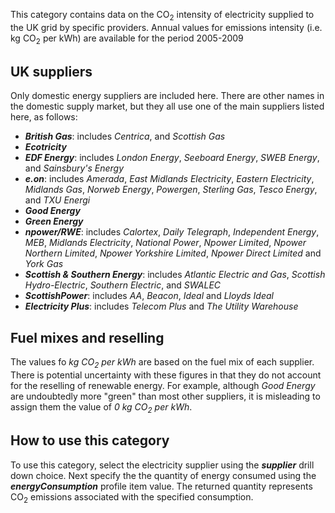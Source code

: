 This category contains data on the CO<sub>2</sub> intensity of electricity
supplied to the UK grid by specific providers. Annual values for
emissions intensity (i.e. kg CO<sub>2</sub> per kWh) are available for the
period 2005-2009

## UK suppliers

Only domestic energy suppliers are included here. There are other names
in the domestic supply market, but they all use one of the main
suppliers listed here, as follows:

  - ***British Gas***: includes *Centrica*, and *Scottish Gas*
  - ***Ecotricity***
  - ***EDF Energy***: includes *London Energy*, *Seeboard Energy*, *SWEB
    Energy*, and *Sainsbury's Energy*
  - ***e.on***: includes *Amerada*, *East Midlands Electricity*,
    *Eastern Electricity*, *Midlands Gas*, *Norweb Energy*, *Powergen*,
    *Sterling Gas*, *Tesco Energy*, and *TXU Energi*
  - ***Good Energy***
  - ***Green Energy***
  - ***npower/RWE***: includes *Calortex*, *Daily Telegraph*,
    *Independent Energy*, *MEB*, *Midlands Electricity*, *National
    Power*, *Npower Limited*, *Npower Northern Limited*, *Npower
    Yorkshire Limited*, *Npower Direct Limited* and *York Gas*
  - ***Scottish & Southern Energy***: includes *Atlantic Electric and
    Gas*, *Scottish Hydro-Electric*, *Southern Electric*, and *SWALEC*
  - ***ScottishPower***: includes *AA*, *Beacon*, *Ideal* and *Lloyds
    Ideal*
  - ***Electricity Plus***: includes *Telecom Plus* and *The Utility
    Warehouse*

## Fuel mixes and reselling

The values fo *kg CO<sub>2</sub> per kWh* are based on the fuel mix of each
supplier. There is potential uncertainty with these figures in that they
do not account for the reselling of renewable energy. For example,
although *Good Energy* are undoubtedly more "green" than most other
suppliers, it is misleading to assign them the value of *0* *kg CO<sub>2</sub>
per kWh*.

## How to use this category

To use this category, select the electricity supplier using the
***supplier*** drill down choice. Next specify the the quantity of
energy consumed using the ***energyConsumption*** profile item value.
The returned quantity represents CO<sub>2</sub> emissions associated with the
specified consumption.
